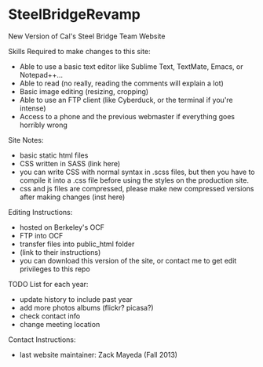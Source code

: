 SteelBridgeRevamp
=================

New Version of Cal's Steel Bridge Team Website

Skills Required to make changes to this site:
- Able to use a basic text editor like Sublime Text, TextMate, Emacs, or Notepad++...
- Able to read (no really, reading the comments will explain a lot)
- Basic image editing (resizing, cropping)
- Able to use an FTP client (like Cyberduck, or the terminal if you're intense)
- Access to a phone and the previous webmaster if everything goes horribly wrong

Site Notes:
- basic static html files
- CSS written in SASS (link here)
- you can write CSS with normal syntax in .scss files, but then you have to compile it into a .css file before using the styles on the production site.
- css and js files are compressed, please make new compressed versions after making changes (inst here)

Editing Instructions:
- hosted on Berkeley's OCF
- FTP into OCF
- transfer files into public_html folder
- (link to their instructions)
- you can download this version of the site, or contact me to get edit privileges to this repo

TODO List for each year:
- update history to include past year
- add more photos albums (flickr? picasa?)
- check contact info
- change meeting location

Contact Instructions:
- last website maintainer: Zack Mayeda (Fall 2013)
